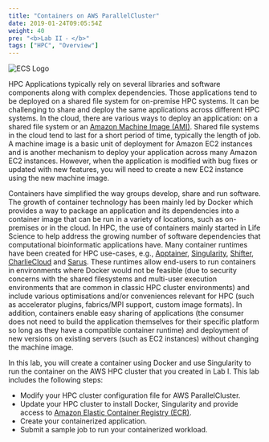 ```yaml
---
title: "Containers on AWS ParallelCluster"
date: 2019-01-24T09:05:54Z
weight: 40
pre: "<b>Lab II ⁃ </b>"
tags: ["HPC", "Overview"]
---
```


![ECS Logo](/images/container-pc/ecs-logo.png)

HPC Applications typically rely on several libraries and software components along with complex dependencies.
Those applications tend to be deployed on a shared file system for on-premise HPC systems.
It can be challenging to share and deploy the same applications across different HPC systems.
In the cloud, there are various ways to deploy an application: on a shared file system or an [Amazon Machine Image (AMI)](https://docs.aws.amazon.com/AWSEC2/latest/UserGuide/AMIs.html).
Shared file systems in the cloud tend to last for a short period of time, typically the length of job.
A machine image is a basic unit of deployment for Amazon EC2 instances and is another mechanism to deploy your application across many Amazon EC2 instances.
However, when the application is modified with bug fixes or updated with new features, you will need to create a new EC2 instance using the new machine image.

Containers have simplified the way groups develop, share and run software.
The growth of container technology has been mainly led by Docker which provides a way to package an application and its dependencies into a container image that can be run in a variety of locations, such as on-premises or in the cloud.
In HPC, the use of containers mainly started in Life Science to help address the growing number of software dependencies that computational bioinformatic applications have.
Many container runtimes have been created for HPC use-cases, e.g., [Apptainer](https://apptainer.org/), [Singularity](https://sylabs.io/singularity/), [Shifter](https://www.nersc.gov/research-and-development/user-defined-images/), [CharlieCloud](https://hpc.github.io/charliecloud/) and [Sarus](https://sarus.readthedocs.io/en/stable/). These runtimes allow end-users to run containers in environments where Docker would not be feasible (due to security concerns with the shared filesystems and multi-user execution environments that are common in classic HPC cluster environments) and include various optimisations and/or conveniences relevant for HPC (such as accelerator plugins, fabrics/MPI support, custom image formats).
In addition, containers enable easy sharing of applications (the consumer does not need to build the application themselves for their specific platform so long as they have a compatible container runtime) and deployment of new versions on existing servers (such as EC2 instances) without changing the machine image.


In this lab, you will create a container using Docker and use Singularity to run the container on the AWS HPC cluster that you created in Lab I.
This lab includes the following steps:

- Modify your HPC cluster configuration file for AWS ParallelCluster.
- Update your HPC cluster to install Docker, Singularity and provide access to [Amazon Elastic Container Registry (ECR)](https://aws.amazon.com/ecr/).
- Create your containerized application.
- Submit a sample job to run your containerized workload.
